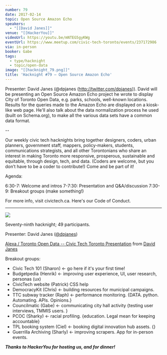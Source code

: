 ```yaml
---
number: 79
date: 2017-02-14
topic: Open Source Amazon Echo
speakers:
  - "[[David Janes]]"
venue: "[[HackerYou]]"
videoUrl: https://youtu.be/mNTEG5gyKWg
eventUrl: https://www.meetup.com/civic-tech-toronto/events/237172986
via: in-person
booker: Gabe
tags:
  - type/hacknight
  - topic/open-data
image: "[[hacknight_79.png]]"
title: 'Hacknight #79 – Open Source Amazon Echo'
---
```


Presenter: David Janes (@dpjanes (http://twitter.com/dpjanes)). David will be presenting an Open Source Amazon Echo project he wrote to display City of Toronto Open Data, e.g. parks, schools, well-known locations. Results for the queries made to the Amazon Echo are displayed on a kiosk-like web page. He'll also talk about the data normalization process he used (built on Schema.org), to make all the various data sets have a common data format.

--

Our weekly civic tech hacknights bring together designers, coders, urban planners, government staff, mappers, policy-makers, students, communications strategists, and all other Torontonians who share an interest in making Toronto more responsive, prosperous, sustainable and equitable, through design, tech, and data. (Coders are welcome, but you don’t have to be a coder to contribute!) Come and be part of it!

Agenda:

6:30-7: Welcome and intros
7-7:30: Presentation and Q&A/discussion
7:30-9: Breakout groups (make something!)

For more info, visit civictech.ca. Here's our Code of Conduct.

---

![](https://mlydg0vejq30.i.optimole.com/w:828/h:620/q:mauto/f:best/https://civictech.ca/wp-content/uploads/2017/02/Screen-Shot-2017-02-17-at-10.26.32-AM.png)

Seventy-ninth hacknight; 49 participants.

Presenter: David Janes ([@dpjanes](http://twitter.com/dpjanes))

[Alexa / Toronto Open Data -- Civic Tech Toronto Presentation](https://www.slideshare.net/dpjanes/alexa-toronto-open-data-civic-tech-toronto-presentation) from [David Janes](https://www.slideshare.net/dpjanes)

Breakout groups:
-   Civic Tech 101 (Sharon) ← go here if it's your first time!
-   Budgetpedia (Henrik) ← improving user experience, UI, user research, personas (ux)
-   CivicTech website (Patrick) CSS help
-   DemocracyKit (Chris) ← building resources for municipal campaigns.
-   TTC subway tracker (Raph) ← performance monitoring. {DATA. python. Automating. APIs. Opinions.}
-   Councilmatic (Gabe) ← communicating city hall activity {testing user interviews, TMMIS users. }
-   PCOC (Sharky) ← racial profiling. {education. Legal mean for keeping accountable}
-   TPL booking system (Ciel) ← booking digital innovation hub assets. {}
-   Guerrilla Archiving (Sharly) ← improving scrapers. App for in-person events.

***Thanks to HackerYou for hosting us, and for dinner!***